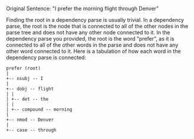 Original Sentence: 
"I prefer the morning flight through Denver"

Finding the root in a dependency parse is usually trivial. In a dependency parse, the root is the node that is connected to all of the other nodes in the parse tree and does not have any other node connected to it. In the dependency parse you provided, the root is the word "prefer", as it is connected to all of the other words in the parse and does not have any other word connected to it. Here is a tabulation of how each word in the dependency parse is connected:

```
prefer (root)
|
+-- nsubj -- I
|
+-- dobj -- flight
| |
| +-- det -- the
| |
| +-- compound -- morning
|
+-- nmod -- Denver
|
+-- case -- through
```
